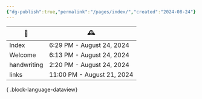 ```yaml
---
{"dg-publish":true,"permalink":"/pages/index/","created":"2024-08-24"}
---
```


| 📝          | 🕰️                        |
| ----------- | -------------------------- |
| Index       | 6:29 PM - August 24, 2024  |
| Welcome     | 6:13 PM - August 24, 2024  |
| handwriting | 2:20 PM - August 24, 2024  |
| links       | 11:00 PM - August 21, 2024 |

{ .block-language-dataview}